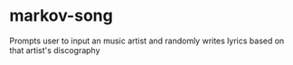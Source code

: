 # markov-song
Prompts user to input an music artist and randomly writes lyrics based on that artist's discography
